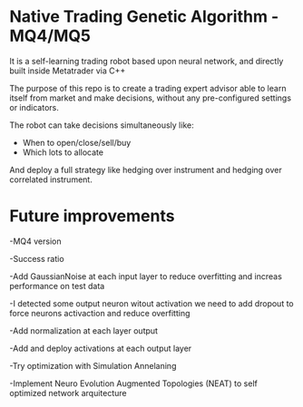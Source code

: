 # Native Trading  Genetic Algorithm - MQ4/MQ5
It is a self-learning trading robot based upon neural network, and directly built inside Metatrader via C++

The purpose of this repo is to create a trading expert advisor able to learn itself from market and make decisions, without any pre-configured settings or indicators.

The robot can take decisions simultaneously like:
- When to open/close/sell/buy
- Which lots to allocate

And deploy a full strategy like hedging over instrument and hedging over correlated instrument.


# Future improvements

-MQ4 version

-Success ratio

-Add GaussianNoise at each input layer to reduce overfitting and increas performance on test data

-I detected some output neuron witout activation we need to add dropout to force neurons activaction and reduce overfitting

-Add normalization at each layer output

-Add and deploy activations at each output layer

-Try optimization with Simulation Annelaning

-Implement Neuro Evolution Augmented Topologies (NEAT) to self optimized network arquitecture











